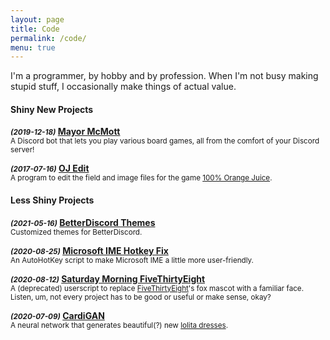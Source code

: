 ```yaml
---
layout: page
title: Code
permalink: /code/
menu: true
---
```


I'm a programmer, by hobby and by profession. When I'm not busy making stupid stuff, I occasionally make things of actual value.


<h4><b>Shiny New Projects</b></h4>


<b><em><small>(2019-12-18)</small></em>  <a href="/board-games/mayor-mcmott/">Mayor McMott</a></b><br/>
<small>A Discord bot that lets you play various board games, all from the comfort of your Discord server!</small>


<b><em><small>(2017-07-16)</small></em>  <a href="/code/oj-edit/">OJ Edit</a></b><br/>
<small>A program to edit the field and image files for the game <a href="https://store.steampowered.com/app/282800/100_Orange_Juice/">100% Orange Juice</a>.</small>


<h4><b>Less Shiny Projects</b></h4>


<b><em><small>(2021-05-16)</small></em>  <a href="/code/discord-themes/">BetterDiscord Themes</a></b><br/>
<small>Customized themes for BetterDiscord.</small>


<b><em><small>(2020-08-25)</small></em>  <a href="/code/ime-fixes/">Microsoft IME Hotkey Fix</a></b><br/>
<small>An AutoHotKey script to make Microsoft IME a little more user-friendly.</small>


<b><em><small>(2020-08-12)</small></em>  <a href="/code/satam-fivey/">Saturday Morning FiveThirtyEight</a></b><br/>
<small>A (deprecated) userscript to replace <a href="https://fivethirtyeight.com/">FiveThirtyEight</a>'s fox mascot with a familiar face. Listen, um, not every project has to be good or useful or make sense, okay?</small>


<b><em><small>(2020-07-09)</small></em>  <a href="/code/cardigan/">CardiGAN</a></b><br/>
<small>A neural network that generates beautiful(?) new <a href="https://en.wikipedia.org/wiki/Lolita_fashion">lolita dresses</a>.</small>